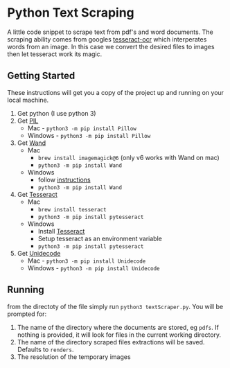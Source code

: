 # Python Text Scraping

A little code snippet to scrape text from pdf's and word documents. The scraping ability comes from googles [tesseract-ocr](https://opensource.google.com/projects/tesseract) which interperates words from an image. 
In this case we convert the desired files to images then let tesseract work its magic.

## Getting Started

These instructions will get you a copy of the project up and running on your local machine.

1. Get python (I use python 3)
2. Get [PIL](https://pillow.readthedocs.io/en/5.1.x/)
	* Mac		- `python3 -m pip install Pillow`
	* Windows	- `python3 -m pip install Pillow`
3.  Get [Wand](http://docs.wand-py.org/en/0.4.4/guide/install.html)
	* Mac		
		* `brew install imagemagick@6` (only v6 works with Wand on mac)
		* `python3 -m pip install Wand`
	* Windows
		* follow [instructions](http://docs.wand-py.org/en/0.4.4/guide/install.html#install-imagemagick-windows)
		* `python3 -m pip install Wand`
4. Get [Tesseract](https://github.com/tesseract-ocr/tesseract/wiki)
	* Mac
		* `brew install tesseract`
		* `python3 -m pip install pytesseract`
	* Windows
		* Install [Tesseract](https://github.com/UB-Mannheim/tesseract/wiki)
	 	* Setup tesseract as an environment variable
		* `python3 -m pip install pytesseract`
5. Get [Unidecode](https://pypi.org/project/Unidecode/)
	* Mac		- `python3 -m pip install Unidecode`
	* Windows	- `python3 -m pip install Unidecode`

## Running

from the directoty of the file simply run `python3 textScraper.py`.
You will be prompted for:
1. The name of the directory where the documents are stored, eg `pdfs`. If nothing is provided, it will look for files in the current working directory.
2. The name of the directory scraped files extractions will be saved. Defaults to `renders`.
3. The resolution of the temporary images 
